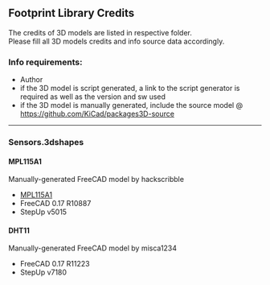 ## Footprint Library Credits

The credits of 3D models are listed in respective folder.  
Please fill all 3D models credits and info source data accordingly.  

### Info requirements:

- Author
- if the 3D model is script generated, a link to the script generator is required as well as the version and sw used
- if the 3D model is manually generated, include the source model @ https://github.com/KiCad/packages3D-source

<hr>  

### Sensors.3dshapes

#### MPL115A1

Manually-generated FreeCAD model by hackscribble
- [MPL115A1](https://github.com/KiCad/packages3D-source/pull/5)
- FreeCAD 0.17 R10887
- StepUp v5015

#### DHT11

Manually-generated FreeCAD model by misca1234
- FreeCAD 0.17 R11223
- StepUp v7180
